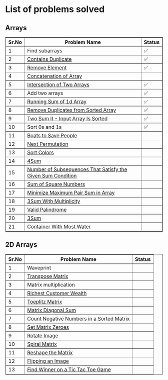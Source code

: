 # List of problems solved

## Arrays

<table border="1">
  <thead>
    <tr>
      <th>Sr.No</th>
      <th>Problem Name</th>
      <th>Status</th>
    </tr>
  </thead>
  <tbody>
    <tr>
      <td>1</td>
      <td>Find subarrays</td>
      <td>✅</td>
    </tr>
    <tr>
      <td>2</td>
      <td><a href="https://leetcode.com/problems/contains-duplicate/description/">Contains Duplicate</a></td>
      <td>✅</td>
    </tr>
    <tr>
      <td>3</td>
      <td><a href="https://leetcode.com/problems/remove-element/description/">Remove Element</a></td>
      <td>✅</td>
    </tr>
    <tr>
      <td>4</td>
      <td><a href="https://leetcode.com/problems/concatenation-of-array/description/">Concatenation of Array</a></td>
      <td></td>
    </tr>
    <tr>
      <td>5</td>
      <td><a href="https://leetcode.com/problems/intersection-of-two-arrays/description/">Intersection of Two Arrays</a></td>
      <td>✅</td>
    </tr>
    <tr>
      <td>6</td>
      <td>Add two arrays</td>
      <td>✅</td>
    </tr>
    <tr>
      <td>7</td>
      <td><a href="https://leetcode.com/problems/running-sum-of-1d-array/description/">Running Sum of 1d Array</a></td>
      <td>✅</td>
    </tr>
    <tr>
      <td>8</td>
      <td><a href="https://leetcode.com/problems/remove-duplicates-from-sorted-array/description/">Remove Duplicates from Sorted Array</a></td>
      <td>✅</td>
    </tr>
    <tr>
      <td>9</td>
      <td><a href="https://leetcode.com/problems/two-sum-ii-input-array-is-sorted/description/">Two Sum II - Input Array Is Sorted</a></td>
      <td>✅</td>
    </tr>
    <tr>
      <td>10</td>
      <td>Sort 0s and 1s</td>
      <td>✅</td>
    </tr>
    <tr>
      <td>11</td>
      <td><a href="https://leetcode.com/problems/boats-to-save-people/">Boats to Save People</a></td>
      <td></td>
    </tr>
    <tr>
      <td>12</td>
      <td><a href="https://leetcode.com/problems/next-permutation/">Next Permutation</a></td>
      <td></td>
    </tr>
    <tr>
      <td>13</td>
      <td><a href="https://leetcode.com/problems/sort-colors/description/">Sort Colors</a></td>
      <td></td>
    </tr>
    <tr>
      <td>14</td>
      <td><a href="https://leetcode.com/problems/4sum/description/">4Sum</a></td>
      <td></td>
    </tr>
    <tr>
      <td>15</td>
      <td><a href="https://leetcode.com/problems/number-of-subsequences-that-satisfy-the-given-sum-condition/description/">Number of Subsequences That Satisfy the Given Sum Condition</a></td>
      <td></td>
    </tr>
    <tr>
      <td>16</td>
      <td><a href="https://leetcode.com/problems/sum-of-square-numbers/description/">Sum of Square Numbers</a></td>
      <td></td>
    </tr>
    <tr>
      <td>17</td>
      <td><a href="https://leetcode.com/problems/minimize-maximum-pair-sum-in-array/description/">Minimize Maximum Pair Sum in Array</a></td>
      <td></td>
    </tr>
    <tr>
      <td>18</td>
      <td><a href="https://leetcode.com/problems/3sum-with-multiplicity/description/">3Sum With Multiplicity</a></td>
      <td></td>
    </tr>
    <tr>
      <td>19</td>
      <td><a href="https://leetcode.com/problems/valid-palindrome/description/">Valid Palindrome</a></td>
      <td></td>
    </tr>
    <tr>
      <td>20</td>
      <td><a href="https://leetcode.com/problems/3sum/description/">3Sum</a></td>
      <td></td>
    </tr>
    <tr>
      <td>21</td>
      <td><a href="https://leetcode.com/problems/container-with-most-water/description/">Container With Most Water</a></td>
      <td></td>
    </tr>
  </tbody>
</table>

## 2D Arrays

<table border="1">
  <thead>
    <tr>
      <th>Sr.No</th>
      <th>Problem Name</th>
      <th>Status</th>
    </tr>
  </thead>
  <tbody>
    <tr>
      <td>1</td>
      <td>Waveprint</td>
      <td></td>
    </tr>
    <tr>
      <td>2</td>
      <td><a href="https://leetcode.com/problems/transpose-matrix/description/">Transpose Matrix</a></td>
      <td></td>
    </tr>
    <tr>
      <td>3</td>
      <td>Matrix multiplication</td>
      <td></td>
    </tr>
    <tr>
      <td>4</td>
      <td><a href="https://leetcode.com/problems/richest-customer-wealth/description/">Richest Customer Wealth</a></td>
      <td></td>
    </tr>
    <tr>
      <td>5</td>
      <td><a href="https://leetcode.com/problems/toeplitz-matrix/description/">Toeplitz Matrix</a></td>
      <td></td>
    </tr>
    <tr>
      <td>6</td>
      <td><a href="https://leetcode.com/problems/matrix-diagonal-sum/description/">Matrix Diagonal Sum</a></td>
      <td></td>
    </tr>
    <tr>
      <td>7</td>
      <td><a href="https://leetcode.com/problems/count-negative-numbers-in-a-sorted-matrix/description/">Count Negative Numbers in a Sorted Matrix</a></td>
      <td></td>
    </tr>
    <tr>
      <td>8</td>
      <td><a href="https://leetcode.com/problems/set-matrix-zeroes/description/">Set Matrix Zeroes</a></td>
      <td></td>
    </tr>
    <tr>
      <td>9</td>
      <td><a href="https://leetcode.com/problems/rotate-image/description/">Rotate Image</a></td>
      <td></td>
    </tr>
    <tr>
      <td>10</td>
      <td><a href="https://leetcode.com/problems/spiral-matrix/description/">Spiral Matrix</a></td>
      <td></td>
    </tr>
    <tr>
      <td>11</td>
      <td><a href="https://leetcode.com/problems/reshape-the-matrix/description/">Reshape the Matrix</a></td>
      <td></td>
    </tr>
    <tr>
      <td>12</td>
      <td><a href="https://leetcode.com/problems/flipping-an-image/description/">Flipping an Image</a></td>
      <td></td>
    </tr>
    <tr>
      <td>13</td>
      <td><a href="https://leetcode.com/problems/find-winner-on-a-tic-tac-toe-game/description/">Find Winner on a Tic Tac Toe Game</a></td>
      <td></td>
    </tr>
  </tbody>
</table>
